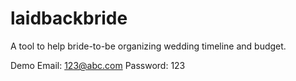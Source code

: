 # laidbackbride
A tool to help bride-to-be organizing wedding timeline and budget.

Demo
Email: 123@abc.com
Password: 123
